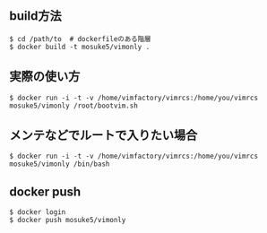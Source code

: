 ## build方法
```
$ cd /path/to  # dockerfileのある階層
$ docker build -t mosuke5/vimonly .
```

## 実際の使い方
```
$ docker run -i -t -v /home/vimfactory/vimrcs:/home/you/vimrcs mosuke5/vimonly /root/bootvim.sh
```

## メンテなどでルートで入りたい場合
```
$ docker run -i -t -v /home/vimfactory/vimrcs:/home/you/vimrcs mosuke5/vimonly /bin/bash
```

## docker push
```
$ docker login
$ docker push mosuke5/vimonly
```